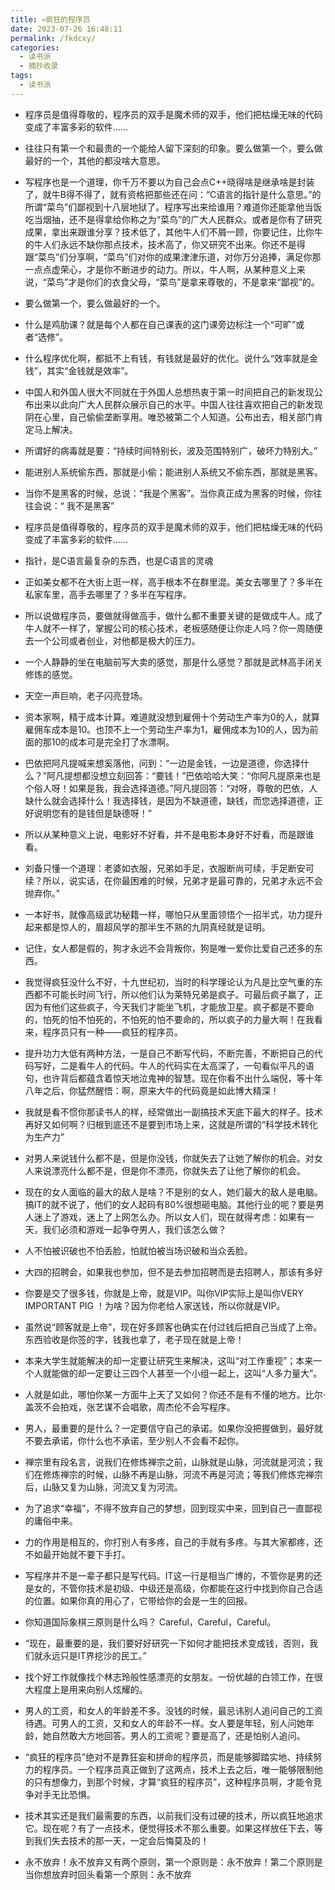 ```yaml
---
title: 💀疯狂的程序员
date: 2023-07-26 16:48:11
permalink: /fkdcxy/
categories: 
  - 读书派
  - 摘抄收录
tags: 
  - 读书派
---
```

- 程序员是值得尊敬的，程序员的双手是魔术师的双手，他们把枯燥无味的代码变成了丰富多彩的软件……

- 往往只有第一个和最贵的一个能给人留下深刻的印象。要么做第一个，要么做最好的一个，其他的都没啥大意思。

- 写程序也是一个道理，你千万不要以为自己会点C++晓得啥是继承啥是封装了，就牛B得不得了，就有资格把那些还在问：“C语言的指针是什么意思。”的所谓“菜鸟”们鄙视到十八层地狱了。程序写出来给谁用？难道你还能拿他当饭吃当烟抽，还不是得拿给你称之为“菜鸟”的广大人民群众。或者是你有了研究成果，拿出来跟谁分享？技术低了，其他牛人们不屑一顾，你要记住，比你牛的牛人们永远不缺你那点技术，技术高了，你又研究不出来。你还不是得跟“菜鸟”们分享啊，“菜鸟”们对你的成果津津乐道，对你万分追捧，满足你那一点点虚荣心，才是你不断进步的动力。所以，牛人啊，从某种意义上来说，“菜鸟”才是你们的衣食父母，“菜鸟”是拿来尊敬的，不是拿来“鄙视”的。

- 要么做第一个，要么做最好的一个。

- 什么是鸡肋课？就是每个人都在自己课表的这门课旁边标注一个“可旷”或者“选修”。

- 什么程序优化啊，都抵不上有钱，有钱就是最好的优化。说什么“效率就是金钱”，其实“金钱就是效率”。

- 中国人和外国人很大不同就在于外国人总想热衷于第一时间把自己的新发现公布出来以此向广大人民群众展示自己的水平。中国人往往喜欢把自己的新发现阴在心里，自己偷偷垄断享用。唯恐被第二个人知道。公布出去，相关部门肯定马上解决。

- 所谓好的病毒就是要：“持续时间特别长，波及范围特别广，破坏力特别大。”

- 能进别人系统偷东西，那就是小偷；能进别人系统又不偷东西，那就是黑客。

- 当你不是黑客的时候，总说：“我是个黑客”。当你真正成为黑客的时候，你往往会说：“ 我不是黑客”

- 程序员是值得尊敬的，程序员的双手是魔术师的双手，他们把枯燥无味的代码变成了丰富多彩的软件……

- 指针，是C语言最复杂的东西，也是C语言的灵魂

- 正如美女都不在大街上逛一样，高手根本不在群里混。美女去哪里了？多半在私家车里，高手去哪里了？多半在写程序。

- 所以说做程序员，要做就得做高手，做什么都不重要关键的是做成牛人。成了牛人就不一样了，掌握公司的核心技术，老板感随便让你走人吗？你一周随便去一个公司或者创业，对他都是极大的压力。

- 一个人静静的坐在电脑前写大卖的感觉，那是什么感觉？那就是武林高手闭关修炼的感觉。

- 天空一声巨响，老子闪亮登场。

- 资本家啊，精于成本计算。难道就没想到雇佣十个劳动生产率为0的人，就算雇佣车成本是10。也顶不上一个劳动生产率为1，雇佣成本为10的人，因为前面的那10的成本可是完全打了水漂啊。

- 巴依把阿凡提喊来想奚落他，问到：“一边是金钱，一边是道德，你选择什么？”阿凡提想都没想立刻回答：“要钱！”巴依哈哈大笑：“你阿凡提原来也是个俗人呀！如果是我，我会选择道德。”阿凡提回答：“对呀，尊敬的巴依，人缺什么就会选择什么！我选择钱，是因为不缺道德，缺钱，而您选择道德，正好说明您有的是钱但是缺德呀！”

- 所以从某种意义上说，电影好不好看，并不是电影本身好不好看，而是跟谁看。

- 刘备只懂一个道理：老婆如衣服，兄弟如手足，衣服断尚可续，手足断安可续？所以，说实话，在你最困难的时候，兄弟才是最可靠的，兄弟才永远不会抛弃你。”

- 一本好书，就像高级武功秘籍一样，哪怕只从里面领悟个一招半式，功力提升起来都是惊人的，眉超风学的那半生不熟的九阴真经就是证明。

- 记住，女人都是假的，狗才永远不会背叛你，狗是唯一爱你比爱自己还多的东西。

- 我觉得疯狂没什么不好，十九世纪初，当时的科学理论认为凡是比空气重的东西都不可能长时间飞行，所以他们认为莱特兄弟是疯子。可最后疯子赢了，正因为有他们这些疯子，今天我们才能坐飞机，才能放卫星。疯子都是不要命的，怕死的怕不怕死的，不怕死的怕不要命的，所以疯子的力量大啊！在我看来，程序员只有一种――疯狂的程序员。

- 提升功力大低有两种方法，一是自己不断写代码，不断完善，不断把自己的代码写好，二是看牛人的代码。牛人的代码实在太高深了，一句看似平凡的语句，也许背后都蕴含着惊天地泣鬼神的智慧。现在你看不出什么端倪，等十年八年之后，你猛然醒悟：啊，原来大牛的代码竟是如此博大精深！

- 我就是看不惯你那读书人的样，经常做出一副搞技术天底下最大的样子。技术再好又如何啊？归根到底还不是要到市场上来，这就是所谓的“科学技术转化为生产力”

- 对男人来说钱什么都不是，但是你没钱，你就失去了让她了解你的机会。对女人来说漂亮什么都不是，但是你不漂亮，你就失去了让他了解你的机会。

- 现在的女人面临的最大的敌人是啥？不是别的女人，她们最大的敌人是电脑。搞IT的就不说了，他们的女人起码有80%很想砸电脑。其他行业的呢？要是男人迷上了游戏，迷上了上网怎么办。所以女人们，现在就得考虑：如果有一天，我们必须和游戏一起争夺男人，我们该怎么做？

- 人不怕被识破也不怕丢脸，怕就怕被当场识破和当众丢脸。

- 大四的招聘会，如果我也参加，但不是去参加招聘而是去招聘人，那该有多好

- 你要是交了很多钱，你就是上帝，就是VIP。叫你VIP实际上是叫你VERY IMPORTANT PIG ！为啥？因为你老给人家送钱，所以你就是VIP。

- 虽然说“顾客就是上帝”，现在好多顾客也确实在付过钱后把自己当成了上帝。东西验收是你签的字，钱我也拿了，老子现在就是上帝！

- 本来大学生就能解决的却一定要让研究生来解决，这叫“对工作重视”；本来一个人就能做的却一定要让三四个人甚至一个小组一起上，这叫“人多力量大”。

- 人就是如此，哪怕你某一方面牛上天了又如何？你还不是有不懂的地方。比尔·盖茨不会拍戏，张艺谋不会唱歌，周杰伦不会写程序。

- 男人，最重要的是什么？一定要信守自己的承诺。如果你没把握做到，最好就不要去承诺，你什么也不承诺，至少别人不会看不起你。

- 禅宗里有段名言，说我们在修炼禅宗之前，山脉就是山脉，河流就是河流；我们在修炼禅宗的时候，山脉不再是山脉，河流不再是河流；等我们修炼完禅宗后，山脉又复为山脉，河流又复为河流。

- 为了追求“幸福”，不得不放弃自己的梦想，回到现实中来，回到自己一直鄙视的庸俗中来。

- 力的作用是相互的，你打别人有多疼，自己的手就有多疼。与其大家都疼，还不如最开始就不要下手打。

- 写程序并不是一辈子都只是写代码。IT这一行是相当广博的，不管你是男的还是女的，不管你技术是初级、中级还是高级，你都能在这行中找到你自己合适的位置。如果你真的用心了，它带给你的会是一生的回报。

- 你知道国际象棋三原则是什么吗？
   Careful，Careful，Careful。

- “现在，最重要的是，我们要好好研究一下如何才能把技术变成钱，否则，我们就永远只是IT界挖沙的民工。”

- 找个好工作就像找个林志玲般性感漂亮的女朋友。一份优越的白领工作，在很大程度上是用来向别人炫耀的。

- 男人的工资，和女人的年龄差不多。没钱的时候，最忌讳别人追问自己的工资待遇。可男人的工资，又和女人的年龄不一样。女人要是年轻，别人问她年龄，她自然敢大方地回答。男人的工资呢？要是高了，还是怕别人追问。

- “疯狂的程序员”绝对不是靠狂妄和拼命的程序员，而是能够脚踏实地、持续努力的程序员。一个程序员真正做到了这两点，技术上去之后，唯一能够限制他的只有想像力，到那个时候，才算“疯狂的程序员”，这种程序员啊，才能令竞争对手无比恐惧。

- 技术其实还是我们最需要的东西，以前我们没有过硬的技术，所以疯狂地追求它。现在呢？有了一点技术，便觉得技术不那么重要。如果这样放任下去，等到我们失去技术的那一天，一定会后悔莫及的！

- 永不放弃！永不放弃又有两个原则，第一个原则是：永不放弃！第二个原则是当你想放弃时回头看第一个原则：永不放弃